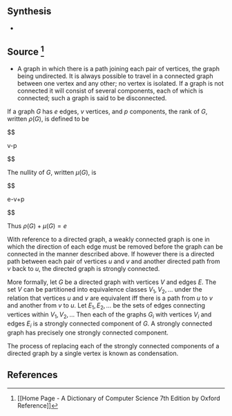 ## Synthesis
- 
## Source [^1]
- A graph in which there is a path joining each pair of vertices, the graph being undirected. It is always possible to travel in a connected graph between one vertex and any other; no vertex is isolated. If a graph is not connected it will consist of several components, each of which is connected; such a graph is said to be disconnected.

  

If a graph $G$ has $e$ edges, $v$ vertices, and $p$ components, the rank of $G$, written $\rho(G)$, is defined to be

  

$$

v-p

$$

  

The nullity of $G$, written $\mu(G)$, is

  

$$

e-v+p

$$

  

Thus $\rho(G)+\mu(G)=e$

  

With reference to a directed graph, a weakly connected graph is one in which the direction of each edge must be removed before the graph can be connected in the manner described above. If however there is a directed path between each pair of vertices $u$ and $v$ and another directed path from $v$ back to $u$, the directed graph is strongly connected.

  

More formally, let $G$ be a directed graph with vertices $V$ and edges $E$. The set $V$ can be partitioned into equivalence classes $V_{1}, V_{2}, \ldots$ under the relation that vertices $u$ and $v$ are equivalent iff there is a path from $u$ to $v$ and another from $v$ to $u$. Let $E_{1}, E_{2}, \ldots$ be the sets of edges connecting vertices within $V_{1}, V_{2}, \ldots$ Then each of the graphs $G_{i}$ with vertices $V_{i}$ and edges $E_{i}$ is a strongly connected component of $G$. A strongly connected graph has precisely one strongly connected component.

  

The process of replacing each of the strongly connected components of a directed graph by a single vertex is known as condensation.
## References

[^1]: [[Home Page - A Dictionary of Computer Science 7th Edition by Oxford Reference]]